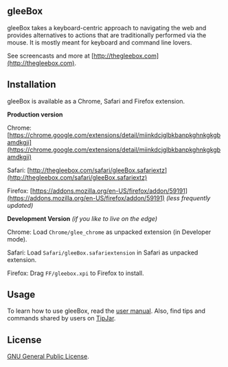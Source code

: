gleeBox
--------

gleeBox takes a keyboard-centric approach to navigating the web and provides alternatives to actions that are traditionally performed via the mouse. It is mostly meant for keyboard and command line lovers.

See screencasts and more at [http://thegleebox.com](http://thegleebox.com).

Installation
-------------

gleeBox is available as a Chrome, Safari and Firefox extension. 

**Production version**

Chrome: [https://chrome.google.com/extensions/detail/miinkdcjglbkbanpkghnkgkgbamdkgji](https://chrome.google.com/extensions/detail/miinkdcjglbkbanpkghnkgkgbamdkgji)

Safari: [http://thegleebox.com/safari/gleeBox.safariextz](http://thegleebox.com/safari/gleeBox.safariextz)

Firefox: [https://addons.mozilla.org/en-US/firefox/addon/59191](https://addons.mozilla.org/en-US/firefox/addon/59191) *(less frequently updated)*

**Development Version** *(if you like to live on the edge)*

Chrome: Load `Chrome/glee_chrome` as unpacked extension (in Developer mode).

Safari: Load `Safari/gleeBox.safariextension` in Safari as unpacked extension.

Firefox: Drag `FF/gleebox.xpi` to Firefox to install.

Usage
------

To learn how to use gleeBox, read the [user manual](http://thegleebox.com/manual.html "gleeBox User Manual"). Also, find tips and commands shared by users on [TipJar](http://tipjar.thegleebox.com).

License
-------

[GNU General Public License](http://github.com/glee/glee/blob/master/LICENSE).